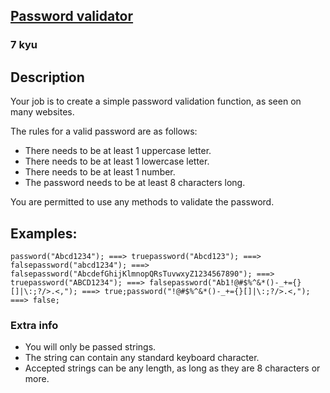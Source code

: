 <h2><a href=https://www.codewars.com/kata/56a921fa8c5167d8e7000053/train/python target="_blank">Password validator</a></h2><h3>7 kyu</h3><h2 id="description">Description</h2><p>Your job is to create a simple password validation function, as seen on many websites. </p><p>The rules for a valid password are as follows:</p><ul><li>There needs to be at least 1 uppercase letter.</li><li>There needs to be at least 1 lowercase letter.</li><li>There needs to be at least 1 number.</li><li>The password needs to be at least 8 characters long.</li></ul><p>You are permitted to use any methods to validate the password.</p><h2 id="examples">Examples:</h2><pre><code class="language-javascript"><span class="cm-variable">password</span>(<span class="cm-string">"Abcd1234"</span>); <span class="cm-operator">===</span><span class="cm-operator">&gt;</span> <span class="cm-atom">true</span><span class="cm-variable">password</span>(<span class="cm-string">"Abcd123"</span>); <span class="cm-operator">===</span><span class="cm-operator">&gt;</span> <span class="cm-atom">false</span><span class="cm-variable">password</span>(<span class="cm-string">"abcd1234"</span>); <span class="cm-operator">===</span><span class="cm-operator">&gt;</span> <span class="cm-atom">false</span><span class="cm-variable">password</span>(<span class="cm-string">"AbcdefGhijKlmnopQRsTuvwxyZ1234567890"</span>); <span class="cm-operator">===</span><span class="cm-operator">&gt;</span> <span class="cm-atom">true</span><span class="cm-variable">password</span>(<span class="cm-string">"ABCD1234"</span>); <span class="cm-operator">===</span><span class="cm-operator">&gt;</span> <span class="cm-atom">false</span><span class="cm-variable">password</span>(<span class="cm-string">"Ab1!@#$%^&amp;*()-_+={}[]|\:;?/&gt;.&lt;,"</span>); <span class="cm-operator">===</span><span class="cm-operator">&gt;</span> <span class="cm-atom">true</span>;<span class="cm-variable">password</span>(<span class="cm-string">"!@#$%^&amp;*()-_+={}[]|\:;?/&gt;.&lt;,"</span>); <span class="cm-operator">===</span><span class="cm-operator">&gt;</span> <span class="cm-atom">false</span>;</code></pre><h3 id="extra-info">Extra info</h3><ul><li>You will only be passed strings.</li><li>The string can contain any standard keyboard character.</li><li>Accepted strings can be any length, as long as they are 8 characters or more.</li></ul>